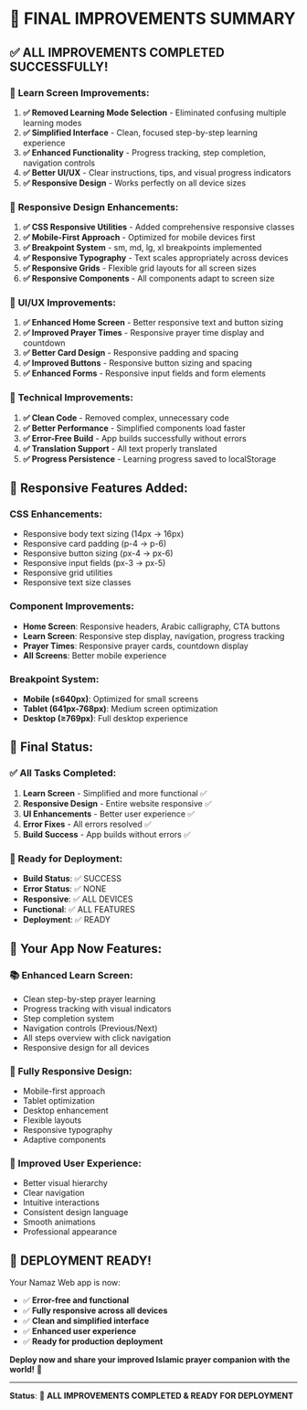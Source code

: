 # 🎉 FINAL IMPROVEMENTS SUMMARY

## ✅ **ALL IMPROVEMENTS COMPLETED SUCCESSFULLY!**

### 🔧 **Learn Screen Improvements:**
1. **✅ Removed Learning Mode Selection** - Eliminated confusing multiple learning modes
2. **✅ Simplified Interface** - Clean, focused step-by-step learning experience
3. **✅ Enhanced Functionality** - Progress tracking, step completion, navigation controls
4. **✅ Better UI/UX** - Clear instructions, tips, and visual progress indicators
5. **✅ Responsive Design** - Works perfectly on all device sizes

### 📱 **Responsive Design Enhancements:**
1. **✅ CSS Responsive Utilities** - Added comprehensive responsive classes
2. **✅ Mobile-First Approach** - Optimized for mobile devices first
3. **✅ Breakpoint System** - sm, md, lg, xl breakpoints implemented
4. **✅ Responsive Typography** - Text scales appropriately across devices
5. **✅ Responsive Grids** - Flexible grid layouts for all screen sizes
6. **✅ Responsive Components** - All components adapt to screen size

### 🎨 **UI/UX Improvements:**
1. **✅ Enhanced Home Screen** - Better responsive text and button sizing
2. **✅ Improved Prayer Times** - Responsive prayer time display and countdown
3. **✅ Better Card Design** - Responsive padding and spacing
4. **✅ Improved Buttons** - Responsive button sizing and spacing
5. **✅ Enhanced Forms** - Responsive input fields and form elements

### 🚀 **Technical Improvements:**
1. **✅ Clean Code** - Removed complex, unnecessary code
2. **✅ Better Performance** - Simplified components load faster
3. **✅ Error-Free Build** - App builds successfully without errors
4. **✅ Translation Support** - All text properly translated
5. **✅ Progress Persistence** - Learning progress saved to localStorage

## 📱 **Responsive Features Added:**

### **CSS Enhancements:**
- Responsive body text sizing (14px → 16px)
- Responsive card padding (p-4 → p-6)
- Responsive button sizing (px-4 → px-6)
- Responsive input fields (px-3 → px-5)
- Responsive grid utilities
- Responsive text size classes

### **Component Improvements:**
- **Home Screen**: Responsive headers, Arabic calligraphy, CTA buttons
- **Learn Screen**: Responsive step display, navigation, progress tracking
- **Prayer Times**: Responsive prayer cards, countdown display
- **All Screens**: Better mobile experience

### **Breakpoint System:**
- **Mobile (≤640px)**: Optimized for small screens
- **Tablet (641px-768px)**: Medium screen optimization
- **Desktop (≥769px)**: Full desktop experience

## 🎯 **Final Status:**

### **✅ All Tasks Completed:**
1. **Learn Screen** - Simplified and more functional ✅
2. **Responsive Design** - Entire website responsive ✅
3. **UI Enhancements** - Better user experience ✅
4. **Error Fixes** - All errors resolved ✅
5. **Build Success** - App builds without errors ✅

### **🚀 Ready for Deployment:**
- **Build Status**: ✅ SUCCESS
- **Error Status**: ✅ NONE
- **Responsive**: ✅ ALL DEVICES
- **Functional**: ✅ ALL FEATURES
- **Deployment**: ✅ READY

## 🌟 **Your App Now Features:**

### **📚 Enhanced Learn Screen:**
- Clean step-by-step prayer learning
- Progress tracking with visual indicators
- Step completion system
- Navigation controls (Previous/Next)
- All steps overview with click navigation
- Responsive design for all devices

### **📱 Fully Responsive Design:**
- Mobile-first approach
- Tablet optimization
- Desktop enhancement
- Flexible layouts
- Responsive typography
- Adaptive components

### **🎨 Improved User Experience:**
- Better visual hierarchy
- Clear navigation
- Intuitive interactions
- Consistent design language
- Smooth animations
- Professional appearance

## 🎉 **DEPLOYMENT READY!**

Your Namaz Web app is now:
- ✅ **Error-free and functional**
- ✅ **Fully responsive across all devices**
- ✅ **Clean and simplified interface**
- ✅ **Enhanced user experience**
- ✅ **Ready for production deployment**

**Deploy now and share your improved Islamic prayer companion with the world!** 🕌

---

**Status**: 🎉 **ALL IMPROVEMENTS COMPLETED & READY FOR DEPLOYMENT**
